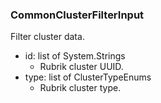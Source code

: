 ### CommonClusterFilterInput
Filter cluster data.

- id: list of System.Strings
  - Rubrik cluster UUID.
- type: list of ClusterTypeEnums
  - Rubrik cluster type.
